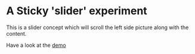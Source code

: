 # A Sticky 'slider' experiment

This is a slider concept which will scroll the left side picture along with the content.

Have a look at the [demo](https://mio-concept.glitch.me/)

